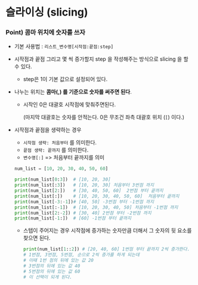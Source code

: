# 슬라이싱 (slicing)

### Point) 콤마 위치에 숫자를 쓰자

* 기본 사용법 : `리스트_변수명[시작점:끝점:step]`

* 시작점과 끝점 그리고 몇 씩 증가할지 step 을 작성해주는 방식으로 slicing 을 할 수 있다.

  * step은 1이 기본 값으로 설정되어 있다.

* 나누는 위치는 **콤마(,) 를 기준으로 숫자를 써주면 된다**. 

  * 시작인 0은 대괄호 시작점에 맞춰주면된다. 

    (마지막 대괄호는 숫자를 안적는다. 0은 무조건 좌측 대괄호 위치 (`[`) 이다.)

* 시작점과 끝점을 생략하는 경우 

  * `시작점 생략: 처음부터` 를 의미한다. 
  * `끝점 생략: 끝까지` 를 의미한다.
  * `변수명[:]` => 처음부터 끝까지를 의미

  ```python
  num_list = [10, 20, 30, 40, 50, 60]
  
  print(num_list[0:3])  # [10, 20, 30]
  print(num_list[:3])   # [10, 20, 30] 처음부터 3번점 까지
  print(num_list[2:])   # [30, 40, 50, 60]  2번점 부터 끝까지
  print(num_list[:])    # [10, 20, 30, 40, 50, 60]  처음부터 끝까지
  print(num_list[-3:-1])# [40, 50] -3번점 부터 -1번점 까지
  print(num_list[:-1])  # [10, 20, 30, 40, 50] 처음부터 -1번점 까지
  print(num_list[2:-2]) # [30, 40] 2번점 부터 -2번점 까지
  print(num_list[-1:])  # [60] -1번점 부터 끝까지
  ```

  * 스텝이 주어지는 경우 시작점에 증가하는 숫자만큼 더해서 그 숫자의 뒷 요소를 찾으면 된다.

    ```python
    print(num_list[1::2]) # [20, 40, 60] 1번점 부터 끝까지 2씩 증가한다.
    # 1번점, 3번점, 5번점, 순으로 2씩 증가를 하게 되는데
    # 이때 1번 점의 뒤에 있는 값 20
    # 3번점의 뒤에 있는 값 40
    # 5번점의 뒤에 있는 값 60
    # 이 선택이 되게 된다.
    ```
